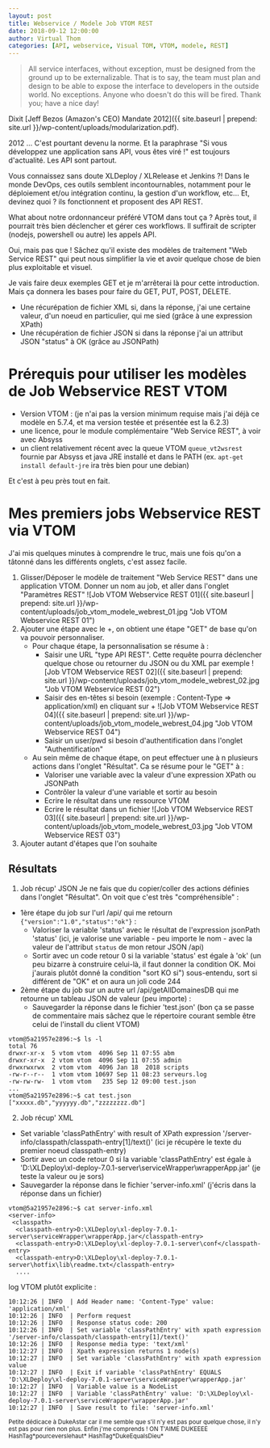 ```yaml
---
layout: post
title: Webservice / Modele Job VTOM REST
date: 2018-09-12 12:00:00
author: Virtual Thom
categories: [API, webservice, Visual TOM, VTOM, modele, REST]
---
```

> All service interfaces, without exception, must be designed from the ground up to be externalizable. That is to say, the team must plan and design to be able to expose the interface to developers in the outside world. No exceptions.
> Anyone who doesn't do this will be fired.
> Thank you; have a nice day!

Dixit [Jeff Bezos (Amazon's CEO) Mandate 2012]({{ site.baseurl | prepend: site.url }}/wp-content/uploads/modularization.pdf). 

2012 ... C'est pourtant devenu la norme. Et la paraphrase "Si vous développez une application sans API, vous êtes viré !" est toujours d'actualité. Les API sont partout. 

Vous connaissez sans doute XLDeploy / XLRelease et Jenkins ?! Dans le monde DevOps, ces outils semblent incontournables, notamment pour le déploiement et/ou intégration continu, la gestion d'un workflow, etc...
Et, devinez quoi ? ils fonctionnent et proposent des API REST. 

What about notre ordonnanceur préféré VTOM dans tout ça ? Après tout, il pourrait très bien déclencher et gérer ces workflows. Il suffirait de scripter (nodejs, powershell ou autre) les appels API.

Oui, mais pas que ! Sâchez qu'il existe des modèles de traitement "Web Service REST" qui peut nous simplifier la vie et avoir quelque chose de bien plus exploitable et visuel.

Je vais faire deux exemples GET et je m'arrêterai là pour cette introduction. Mais ça donnera les bases pour faire du GET, PUT, POST, DELETE.
 * Une récurépation de fichier XML si, dans la réponse, j'ai une certaine valeur, d'un noeud en particulier, qui me sied (grâce à une expression XPath)
 * Une récupération de fichier JSON si dans la réponse j'ai un attribut JSON "status" à OK (grâce au JSONPath)
<!--more-->
# Prérequis pour utiliser les modèles de Job Webservice REST VTOM

 * Version VTOM : (je n'ai pas la version minimum requise mais j'ai déjà ce modèle en 5.7.4, et ma version testée et présentée est la 6.2.3)
 * une licence, pour le module complémentaire "Web Service REST", à voir avec Absyss
 * un client relativement récent avec la queue VTOM `queue_vt2wsrest` fournie par Absyss et java JRE installé et dans le PATH (ex. `apt-get install default-jre` ira très bien pour une debian)

Et c'est à peu près tout en fait.

# Mes premiers jobs Webservice REST via VTOM

J'ai mis quelques minutes à comprendre le truc, mais une fois qu'on a tâtonné dans les différents onglets, c'est assez facile.

 1. Glisser/Déposer le modèle de traitement "Web Service REST" dans une application VTOM. Donner un nom au job, et aller dans l'onglet "Paramètres REST"
 ![Job VTOM Webservice REST 01]({{ site.baseurl | prepend: site.url }}/wp-content/uploads/job_vtom_modele_webrest_01.jpg "Job VTOM Webservice REST 01")
 2. Ajouter une étape avec le +, on obtient une étape "GET" de base qu'on va pouvoir personnaliser.
     * Pour chaque étape, la personnalisation se résume à : 
        * Saisir une URL "type API REST". Cette requête pourra déclencher quelque chose ou retourner du JSON ou du XML par exemple
![Job VTOM Webservice REST 02]({{ site.baseurl | prepend: site.url }}/wp-content/uploads/job_vtom_modele_webrest_02.jpg "Job VTOM Webservice REST 02")        
        * Saisir des en-têtes si besoin (exemple : Content-Type => application/xml) en cliquant sur +
![Job VTOM Webservice REST 04]({{ site.baseurl | prepend: site.url }}/wp-content/uploads/job_vtom_modele_webrest_04.jpg "Job VTOM Webservice REST 04")
        * Saisir un user/pwd si besoin d'authentification dans l'onglet "Authentification"
     * Au sein même de chaque étape, on peut effectuer une à n plusieurs actions dans l'onglet "Résultat". Ca se résume pour le "GET" à :
        * Valoriser une variable avec la valeur d'une expression XPath ou JSONPath
        * Contrôler la valeur d'une variable et sortir au besoin
        * Ecrire le résultat dans une ressource VTOM
        * Ecrire le résultat dans un fichier
![Job VTOM Webservice REST 03]({{ site.baseurl | prepend: site.url }}/wp-content/uploads/job_vtom_modele_webrest_03.jpg "Job VTOM Webservice REST 03")
 3. Ajouter autant d'étapes que l'on souhaite

## Résultats 
 
 1. Job récup' JSON
 Je ne fais que du copier/coller des actions définies dans l'onglet "Résultat". On voit que c'est très "compréhensible" :
 
  * 1ère étape du job sur l'url /api/ qui me retourn `{"version":"1.0","status":"ok"}` :
    * Valoriser la variable 'status' avec le résultat de l'expression jsonPath 'status'
      (ici, je valorise une variable - peu importe le nom - avec la valeur de l'attribut `status` de mon retour JSON /api)
    * Sortir avec un code retour 0 si la variable 'status' est égale à 'ok'
      (un peu bizarre à construire celui-là, il faut donner la condition OK. Moi j'aurais plutôt donné la condition "sort KO si") sous-entendu, sort si différent de "OK" et on aura un joli code 244
  * 2ème étape du job sur un autre url /api/getAllDomainesDB qui me retourne un tableau JSON de valeur (peu importe) : 
    * Sauvegarder la réponse dans le fichier 'test.json' (bon ça se passe de commentaire mais sâchez que le répertoire courant semble être celui de l'install du client VTOM)
```
vtom@5a21957e2896:~$ ls -l
total 76
drwxr-xr-x  5 vtom vtom  4096 Sep 11 07:55 abm
drwxr-xr-x  2 vtom vtom  4096 Sep 11 07:55 admin
drwxrwxrwx  2 vtom vtom  4096 Jan 18  2018 scripts
-rw-r--r--  1 vtom vtom 10697 Sep 11 08:23 serveurs.log
-rw-rw-rw-  1 vtom vtom   235 Sep 12 09:00 test.json
...
vtom@5a21957e2896:~$ cat test.json
["xxxxx.db","yyyyyy.db","zzzzzzzz.db"]
```

 2. Job récup' XML
   * Set variable 'classPathEntry' with result of XPath expression '/server-info/classpath/classpath-entry[1]/text()' (ici je récupère le texte du premier noeud classpath-entry)
   * Sortir avec un code retour 0 si la variable 'classPathEntry' est égale à 'D:\XLDeploy\xl-deploy-7.0.1-server\serviceWrapper\wrapperApp.jar' (je teste la valeur ou je sors)
   * Sauvegarder la réponse dans le fichier 'server-info.xml' (j'écris dans la réponse dans un fichier)
 
```
vtom@5a21957e2896:~$ cat server-info.xml
<server-info>
 <classpath>
  <classpath-entry>D:\XLDeploy\xl-deploy-7.0.1-server\serviceWrapper\wrapperApp.jar</classpath-entry>
  <classpath-entry>D:\XLDeploy\xl-deploy-7.0.1-server\conf</classpath-entry>
  <classpath-entry>D:\XLDeploy\xl-deploy-7.0.1-server\hotfix\lib\readme.txt</classpath-entry>
  ....
```

log VTOM plutôt explicite : 
 ```
10:12:26 | INFO  | Add Header name: 'Content-Type' value: 'application/xml'
10:12:26 | INFO  | Perform request
10:12:26 | INFO  | Response status code: 200
10:12:26 | INFO  | Set variable 'classPathEntry' with xpath expression '/server-info/classpath/classpath-entry[1]/text()'
10:12:26 | INFO  | Response media type: 'text/xml'
10:12:27 | INFO  | Xpath expression returns 1 node(s)
10:12:27 | INFO  | Set variable 'classPathEntry' with xpath expression value
10:12:27 | INFO  | Exit if variable 'classPathEntry' EQUALS 'D:\XLDeploy\xl-deploy-7.0.1-server\serviceWrapper\wrapperApp.jar'
10:12:27 | INFO  | Variable value is a NodeList
10:12:27 | INFO  | Variable 'classPathEntry' value: 'D:\XLDeploy\xl-deploy-7.0.1-server\serviceWrapper\wrapperApp.jar'
10:12:27 | INFO  | Save result to file: 'server-info.xml'
```

<small>
Petite dédicace à DukeAstar car il me semble que s'il n'y est pas pour quelque chose, il n'y est pas pour rien non plus. Enfin j'me comprends ! ON T'AIME DUKEEEE HashTag*pourceverslehaut* HashTag*DukeEqualsDieu*</small>
